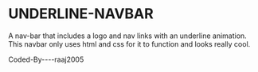 # UNDERLINE-NAVBAR
A nav-bar that includes a logo and nav links with an underline animation.
This navbar only uses html and css for it to function and looks really cool.


Coded-By----raaj2005
